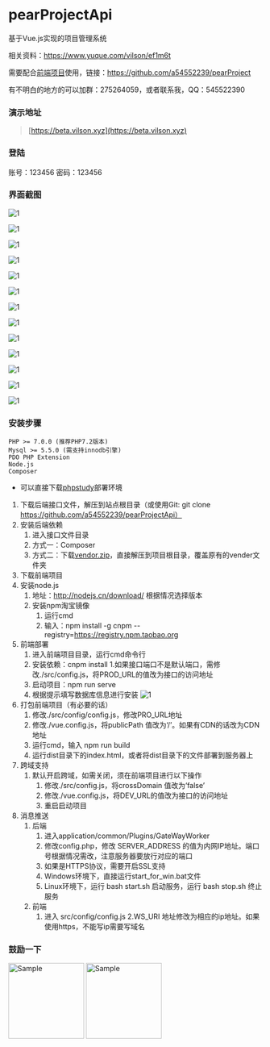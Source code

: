 # pearProjectApi

基于Vue.js实现的项目管理系统

相关资料：https://www.yuque.com/vilson/ef1m6t

需要配合[前端项目](https://github.com/a54552239/pearProject)使用，链接：https://github.com/a54552239/pearProject

有不明白的地方的可以加群：275264059，或者联系我，QQ：545522390
### 演示地址
> [https://beta.vilson.xyz](https://beta.vilson.xyz)

### 登陆 ###
账号：123456 密码：123456
### 界面截图
![1](https://static.vilson.xyz/overview/1.png)

![1](https://static.vilson.xyz/overview/2.png)

![1](https://static.vilson.xyz/overview/3.png)

![1](https://static.vilson.xyz/overview/4.png)

![1](https://static.vilson.xyz/overview/5.png)

![1](https://static.vilson.xyz/overview/6.png)

![1](https://static.vilson.xyz/overview/7.png)

![1](https://static.vilson.xyz/overview/8.png)

![1](https://static.vilson.xyz/overview/9.png)

![1](https://static.vilson.xyz/overview/10.png)

![1](https://static.vilson.xyz/overview/11.png)

![1](https://static.vilson.xyz/overview/12.png)

![1](https://static.vilson.xyz/overview/13.png)
### 安装步骤 ###
```
PHP >= 7.0.0 (推荐PHP7.2版本)
Mysql >= 5.5.0 (需支持innodb引擎)
PDO PHP Extension
Node.js
Composer
```
- 可以直接下载[phpstudy](http://phpstudy.php.cn/phpstudy/PhpStudy20180211.zip)部署环境
1. 下载后端接口文件，解压到站点根目录（或使用Git: git clone https://github.com/a54552239/pearProjectApi）
2. 安装后端依赖
    1. 进入接口文件目录
    2. 方式一：Composer
    3. 方式二：下载[vendor.zip](https://vilson-static.oss-cn-shenzhen.aliyuncs.com/common/vendor.zip)，直接解压到项目根目录，覆盖原有的vender文件夹
3. 下载前端项目
4. 安装node.js
    1. 地址：http://nodejs.cn/download/ 根据情况选择版本
    2. 安装npm淘宝镜像
        1. 运行cmd
        2. 输入：npm install -g cnpm --registry=https://registry.npm.taobao.org
5. 前端部署
    1. 进入前端项目目录，运行cmd命令行
    2. 安装依赖：cnpm install
        1.如果接口端口不是默认端口，需修改./src/config.js，将PROD_URL的值改为接口的访问地址
    3. 启动项目：npm run serve
    4. 根据提示填写数据库信息进行安装
        ![1](https://static.vilson.xyz/help/pearproject/3.png)
6. 打包前端项目（有必要的话）
    1. 修改./src/config/config.js，修改PRO_URL地址
    2. 修改./vue.config.js，将publicPath 值改为‘/’。如果有CDN的话改为CDN地址
    3. 运行cmd，输入 npm run build
    4. 运行dist目录下的index.html，或者将dist目录下的文件部署到服务器上
7. 跨域支持
    1. 默认开启跨域，如需关闭，须在前端项目进行以下操作
        1. 修改./src/config.js，将crossDomain 值改为‘false’
        2. 修改./vue.config.js，将DEV_URL的值改为接口的访问地址
        3. 重启启动项目
8. 消息推送
    1. 后端
        1. 进入application/common/Plugins/GateWayWorker
        2. 修改config.php，修改 SERVER_ADDRESS 的值为内网IP地址。端口号根据情况需改，注意服务器要放行对应的端口
        3. 如果是HTTPS协议，需要开启SSL支持
        4. Windows环境下，直接运行start_for_win.bat文件
        5. Linux环境下，运行 bash start.sh 启动服务，运行 bash stop.sh 终止服务
    2. 前端
        1. 进入 src/config/config.js
        2.WS_URI 地址修改为相应的ip地址。如果使用https，不能写ip需要写域名  
        
### 鼓励一下 ###
<img src="https://static.vilson.xyz/pay/wechat.png" alt="Sample"  width="150" height="150">

<img src="https://static.vilson.xyz/pay/alipay2.png" alt="Sample"  width="150" height="150">
